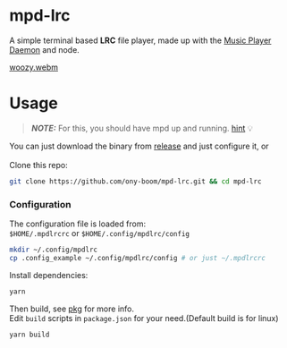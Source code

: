 # mpd-lrc

A simple terminal based **LRC** file player, made up with the [Music Player Daemon](https://www.musicpd.org/) and node.

[woozy.webm](https://user-images.githubusercontent.com/84435474/187069686-a1f3f2b7-0584-4ba6-b384-b8d98c3f7dd6.webm)

# Usage

> **_NOTE:_** For this, you should have mpd up and running.
> [hint](https://wiki.archlinux.org/title/Music_Player_Daemon) 💡

 You can just download the binary from [release](https://github.com/ony-boom/mpd-lrc/releases) and just configure it, or<br>
 <br>
Clone this repo:
```bash
git clone https://github.com/ony-boom/mpd-lrc.git && cd mpd-lrc
```

### Configuration
The configuration file is loaded from: <br>
`$HOME/.mpdlrcrc` or `$HOME/.config/mpdlrc/config`

```bash
mkdir ~/.config/mpdlrc
cp .config_example ~/.config/mpdlrc/config # or just ~/.mpdlrcrc
```

Install dependencies:
```bash
yarn
```
Then build, see [pkg](https://www.npmjs.com/package/pkg) for more info. <br>
Edit `build` scripts in `package.json`  for your need.(Default build is for linux)
```bash
yarn build
```
